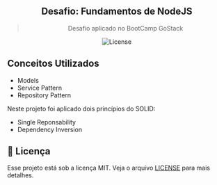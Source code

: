 <h2 align="center"> Desafio: Fundamentos de NodeJS </h2>
<blockquote align="center">Desafio aplicado no BootCamp GoStack</blockquote>

<p align="center">
  <img alt="License" src="https://img.shields.io/github/license/Espeto/nodejs-fundamentals">
</p>

## Conceitos Utilizados

- Models
- Service Pattern
- Repository Pattern

Neste projeto foi aplicado dois princípios do SOLID:
- Single Reponsability
- Dependency Inversion


## :memo: Licença

Esse projeto está sob a licença MIT. Veja o arquivo [LICENSE](LICENSE) para mais detalhes.
